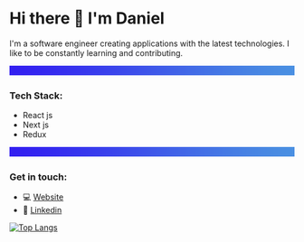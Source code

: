 # Hi there 👋 I'm Daniel

I'm a software engineer creating applications with the latest technologies. I like to be constantly learning and contributing.

 ![separator](./separator.png)

### Tech Stack:
- React js
- Next js
- Redux

 ![separator](./separator.png)

### Get in touch:
- 💻 [Website](https://www.darudev.com/portfolio)
- 💼 [Linkedin](https://www.linkedin.com/in/daniel-mendoza-developer)

[![Top Langs](https://github-readme-stats.vercel.app/api/top-langs/?username=danieruone&exclude_repo=jumper-fox,jobs-api,&layout=compact)](https://github.com/danieruone/github-readme-stats)

